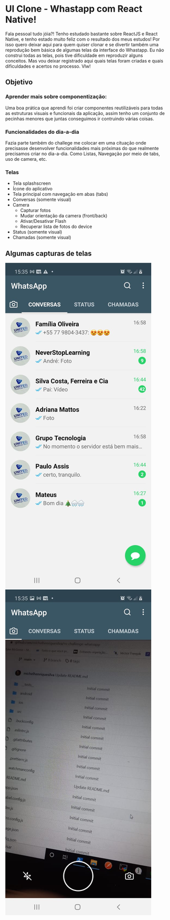 # UI Clone - Whastapp com React Native!

Fala pessoal tudo jóia?! Tenho estudado bastante sobre ReactJS e React Native, e tenho estado muito feliz com o resultado dos meus estudos! Por isso quero deixar aqui para quem quiser clonar e se divertir também uma reprodução bem básica de algumas telas da interface do Whastapp.
Eu não construi todas as telas, pois tive dificuldade em reproduzir alguns conceitos. Mas vou deixar registrado aqui quais telas foram criadas e quais dificuldades e acertos no processo. Vlw!

## Objetivo

### Aprender mais sobre componentização: 
Uma boa prática que aprendi foi criar componentes reutilizáveis para todas as estruturas visuais e funcionais da aplicação, assim tenho um conjunto de pecinhas menores que juntas conseguimos ir contruindo várias coisas. 

### Funcionalidades do dia-a-dia
Fazia parte também do challege me colocar em uma cituação onde precisasse desenvolver funcionalidades mais próximas do que realmente precisamos criar no dia-a-dia. Como Listas, Navegação por meio de tabs, uso de camera, etc.

### Telas

- Tela splashscreen
- Ícone do aplicativo
- Tela principal com navegação em abas (tabs)
- Conversas (somente visual)
- Camera
  - Capturar fotos
  - Mudar orientação da camera (front/back)
  - Ativar/Desativar Flash
  - Recuperar lista de fotos do device
- Status (somente visual)
- Chamadas (somente visual)


## Algumas capturas de telas
![alt text](/screeshots/76e06dab-3bcb-4d26-89bf-2c9f0e3c7e60.jfif)
![alt text](/screeshots/1592a52c-f5f7-4841-8b08-d2a09c36c31e.jfif)
